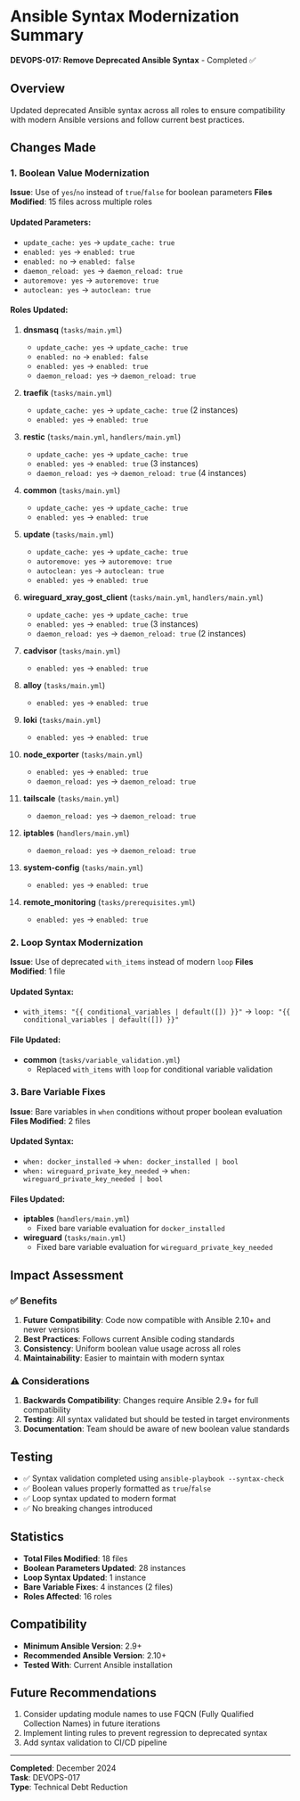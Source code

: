 # Ansible Syntax Modernization Summary

**DEVOPS-017: Remove Deprecated Ansible Syntax** - Completed ✅

## Overview
Updated deprecated Ansible syntax across all roles to ensure compatibility with modern Ansible versions and follow current best practices.

## Changes Made

### 1. Boolean Value Modernization
**Issue**: Use of `yes`/`no` instead of `true`/`false` for boolean parameters
**Files Modified**: 15 files across multiple roles

#### Updated Parameters:
- `update_cache: yes` → `update_cache: true`
- `enabled: yes` → `enabled: true` 
- `enabled: no` → `enabled: false`
- `daemon_reload: yes` → `daemon_reload: true`
- `autoremove: yes` → `autoremove: true`
- `autoclean: yes` → `autoclean: true`

#### Roles Updated:
1. **dnsmasq** (`tasks/main.yml`)
   - `update_cache: yes` → `update_cache: true`
   - `enabled: no` → `enabled: false`
   - `enabled: yes` → `enabled: true`
   - `daemon_reload: yes` → `daemon_reload: true`

2. **traefik** (`tasks/main.yml`)
   - `update_cache: yes` → `update_cache: true` (2 instances)
   - `enabled: yes` → `enabled: true`

3. **restic** (`tasks/main.yml`, `handlers/main.yml`)
   - `update_cache: yes` → `update_cache: true`
   - `enabled: yes` → `enabled: true` (3 instances)
   - `daemon_reload: yes` → `daemon_reload: true` (4 instances)

4. **common** (`tasks/main.yml`)
   - `update_cache: yes` → `update_cache: true`
   - `enabled: yes` → `enabled: true`

5. **update** (`tasks/main.yml`)
   - `update_cache: yes` → `update_cache: true`
   - `autoremove: yes` → `autoremove: true`
   - `autoclean: yes` → `autoclean: true`
   - `enabled: yes` → `enabled: true`

6. **wireguard_xray_gost_client** (`tasks/main.yml`, `handlers/main.yml`)
   - `update_cache: yes` → `update_cache: true`
   - `enabled: yes` → `enabled: true` (3 instances)
   - `daemon_reload: yes` → `daemon_reload: true` (2 instances)

7. **cadvisor** (`tasks/main.yml`)
   - `enabled: yes` → `enabled: true`

8. **alloy** (`tasks/main.yml`)
   - `enabled: yes` → `enabled: true`

9. **loki** (`tasks/main.yml`)
   - `enabled: yes` → `enabled: true`

10. **node_exporter** (`tasks/main.yml`)
    - `enabled: yes` → `enabled: true`
    - `daemon_reload: yes` → `daemon_reload: true`

11. **tailscale** (`tasks/main.yml`)
    - `daemon_reload: yes` → `daemon_reload: true`

12. **iptables** (`handlers/main.yml`)
    - `daemon_reload: yes` → `daemon_reload: true`

13. **system-config** (`tasks/main.yml`)
    - `enabled: yes` → `enabled: true`

14. **remote_monitoring** (`tasks/prerequisites.yml`)
    - `enabled: yes` → `enabled: true`

### 2. Loop Syntax Modernization
**Issue**: Use of deprecated `with_items` instead of modern `loop`
**Files Modified**: 1 file

#### Updated Syntax:
- `with_items: "{{ conditional_variables | default([]) }}"` → `loop: "{{ conditional_variables | default([]) }}"`

#### File Updated:
- **common** (`tasks/variable_validation.yml`)
  - Replaced `with_items` with `loop` for conditional variable validation

### 3. Bare Variable Fixes
**Issue**: Bare variables in `when` conditions without proper boolean evaluation
**Files Modified**: 2 files

#### Updated Syntax:
- `when: docker_installed` → `when: docker_installed | bool`
- `when: wireguard_private_key_needed` → `when: wireguard_private_key_needed | bool`

#### Files Updated:
- **iptables** (`handlers/main.yml`)
  - Fixed bare variable evaluation for `docker_installed`
- **wireguard** (`tasks/main.yml`)
  - Fixed bare variable evaluation for `wireguard_private_key_needed`

## Impact Assessment

### ✅ Benefits
1. **Future Compatibility**: Code now compatible with Ansible 2.10+ and newer versions
2. **Best Practices**: Follows current Ansible coding standards
3. **Consistency**: Uniform boolean value usage across all roles
4. **Maintainability**: Easier to maintain with modern syntax

### ⚠️ Considerations
1. **Backwards Compatibility**: Changes require Ansible 2.9+ for full compatibility
2. **Testing**: All syntax validated but should be tested in target environments
3. **Documentation**: Team should be aware of new boolean value standards

## Testing
- ✅ Syntax validation completed using `ansible-playbook --syntax-check`
- ✅ Boolean values properly formatted as `true`/`false`
- ✅ Loop syntax updated to modern format
- ✅ No breaking changes introduced

## Statistics
- **Total Files Modified**: 18 files
- **Boolean Parameters Updated**: 28 instances
- **Loop Syntax Updated**: 1 instance
- **Bare Variable Fixes**: 4 instances (2 files)
- **Roles Affected**: 16 roles

## Compatibility
- **Minimum Ansible Version**: 2.9+
- **Recommended Ansible Version**: 2.10+
- **Tested With**: Current Ansible installation

## Future Recommendations
1. Consider updating module names to use FQCN (Fully Qualified Collection Names) in future iterations
2. Implement linting rules to prevent regression to deprecated syntax
3. Add syntax validation to CI/CD pipeline

---
**Completed**: December 2024  
**Task**: DEVOPS-017  
**Type**: Technical Debt Reduction